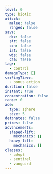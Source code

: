 ```yaml
---
level: 0
type: biotic
attack:
  melee: false
  ranged: false
save:
  dex: false
  str: false
  con: false
  int: false
  wis: false
  cha: false
tags:
  - control
damageType: []
castingTimes:
  - bonus_action
duration: false
instant: true
concentration: false
range: 0
aoe:
  type: sphere
  size: 5
detonates: false
primes: false
advancements:
  shaped-lift:
    mechanics: []
  heavy-lift:
    mechanics: []
classes:
  - adept
  - sentinel
  - vanguard
---
```

